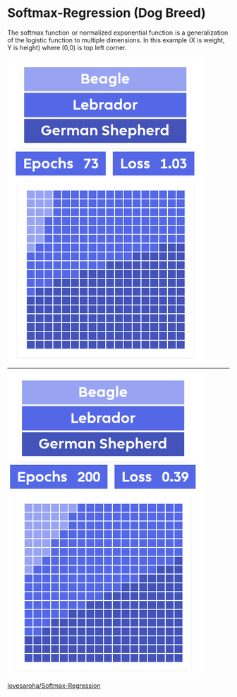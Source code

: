 # Softmax-Regression (Dog Breed)
The softmax function  or normalized exponential function  is a generalization of the logistic function to multiple dimensions. In this example (X is weight, Y is height) where (0,0) is top left corner.

![game](https://raw.githubusercontent.com/lovesaroha/gimages/main/68.png)

---

![game](https://raw.githubusercontent.com/lovesaroha/gimages/main/69.png)

[lovesaroha/Softmax-Regression](https://ml.lovesaroha.com/Softmax-Regression)